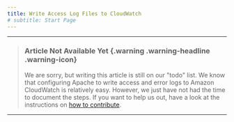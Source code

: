 ```yaml
---
title: Write Access Log Files to CloudWatch
# subtitle: Start Page
---
```


<hr />

> ### Article Not Available Yet {.warning .warning-headline .warning-icon}
>
> We are sorry, but writing this article is still on our "todo" list. We know that configuring Apache to write access and error logs to Amazon CloudWatch is relatively easy. However, we just have not had the time to document the steps. If you want to help us out, have a look at the instructions on [how to contribute](../../miscellaneous/contribute).

<hr />

